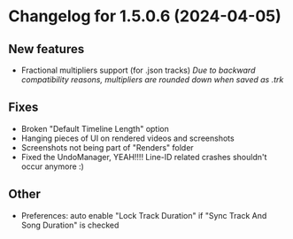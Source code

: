 # Changelog for 1.5.0.6 (2024-04-05)

## New features
* Fractional multipliers support (for .json tracks)
*Due to backward compatibility reasons, multipliers are rounded down when saved as .trk*

## Fixes
* Broken "Default Timeline Length" option
* Hanging pieces of UI on rendered videos and screenshots
* Screenshots not being part of "Renders" folder
* Fixed the UndoManager, YEAH!!!! Line-ID related crashes shouldn't occur anymore :)

## Other
* Preferences: auto enable "Lock Track Duration" if "Sync Track And Song Duration" is checked
